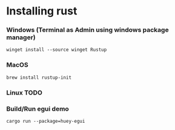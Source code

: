 # Installing rust

### Windows (Terminal as Admin using windows package manager)
```
winget install --source winget Rustup
```

### MacOS
```
brew install rustup-init
```

### Linux TODO

### Build/Run egui demo
```
cargo run --package=huey-egui
```